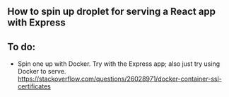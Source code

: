 ## How to spin up droplet for serving a React app with Express






## To do: 

* Spin one up with Docker. Try with the Express app; also just try using Docker to serve. https://stackoverflow.com/questions/26028971/docker-container-ssl-certificates
